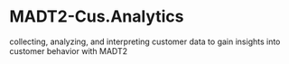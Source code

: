 # MADT2-Cus.Analytics
collecting, analyzing, and interpreting customer data to gain insights into customer behavior with MADT2
